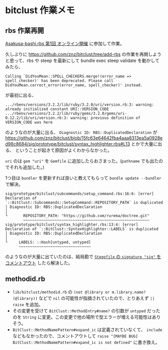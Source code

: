 # bitclust 作業メモ

## rbs 作業再開

[Asakusa-bashi.rbs 第1回 オンライン開催](https://connpass.com/event/301065/) に参加して作業。

久しぶりに https://github.com/znz/bitclust/tree/add-rbs の作業を再開しようと思って、rbs や steep を最新にして bundle exec steep validate を動かしてみたら、

```
Calling `DidYouMean::SPELL_CHECKERS.merge!(error_name => spell_checker)' has been deprecated. Please call DidYouMean.correct_error(error_name, spell_checker)' instead.
```

が最初に出る、

```
.../rbenv/versions/3.2.2/lib/ruby/3.2.0/uri/version.rb:3: warning: already initialized constant URI::VERSION_CODE
.../rbenv/versions/3.2.2/lib/ruby/gems/3.2.0/gems/uri-0.12.2/lib/uri/version.rb:3: warning: previous definition of VERSION_CODE was here
```

のようなのが大量に出る、
`Diagnostic ID: RBS::DuplicatedDeclaration` が <https://github.com/znz/bitclust/blob/15fc63e64642fba4aaa8313ea5a0928ed98c8684/sig/prototype/bitclust/syntax_highlighter.rbs#L13> とかで大量に出る、
ということが起きて原因がよくわからなかった。

`uri` のは `gem "uri"` を `Gemfile` に追加したらおさまった。(`pathname` でも出たのでそれも追加した。)

1つ目は `bundler` を更新すれば良いと教えてもらって `bundle update --bundler` で解決。

```
sig/prototype/bitclust/subcommands/setup_command.rbs:16:6: [error] Declaration of `::BitClust::Subcommands::SetupCommand::REPOSITORY_PATH` is duplicated
│ Diagnostic ID: RBS::DuplicatedDeclaration
│
└       REPOSITORY_PATH: "https://github.com/rurema/doctree.git"
        ~~~~~~~~~~~~~~~~~~~~~~~~~~~~~~~~~~~~~~~~~~~~~~~~~~~~~~~~
sig/prototype/bitclust/syntax_highlighter.rbs:13:4: [error] Declaration of `::BitClust::SyntaxHighlighter::LABELS` is duplicated
│ Diagnostic ID: RBS::DuplicatedDeclaration
│
└     LABELS: ::Hash[untyped, untyped]
      ~~~~~~~~~~~~~~~~~~~~~~~~~~~~~~~~
```

のようなのが大量に出ていたのは、結局勘で [`Steepfile` の `signature "sig"` をコメントアウト](https://github.com/rurema/bitclust/commit/15fc63e64642fba4aaa8313ea5a0928ed98c8684) したら解決した。

## methodid.rb

* `lib/bitclust/methodid.rb` の `(not @library or m.library.name?(@library))` などで `nil` の可能性が指摘されていたので、とりあえず `|| raise` を追加。
* その変更を受けて `BitClust::MethodEntry#name?` の引数が `untyped` だったのを `String` に変更。この変更で他の場所で型エラーが増える可能性はありそう。
* `BitClust::MethodNamePattern#expand_ic` は定義されていなくて、 `include` などもなかったので、コメントアウトして `raise "[MAYBE BUG] BitClust::MethodNamePattern#expand_ic is not defined"` に書き換え。
